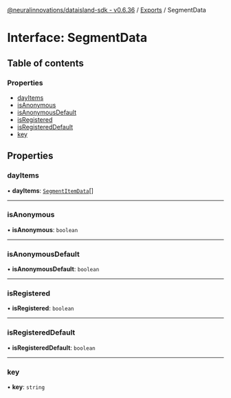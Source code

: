 [@neuralinnovations/dataisland-sdk - v0.6.36](../../README.md) / [Exports](../modules.md) / SegmentData

# Interface: SegmentData

## Table of contents

### Properties

- [dayItems](SegmentData.md#dayitems)
- [isAnonymous](SegmentData.md#isanonymous)
- [isAnonymousDefault](SegmentData.md#isanonymousdefault)
- [isRegistered](SegmentData.md#isregistered)
- [isRegisteredDefault](SegmentData.md#isregistereddefault)
- [key](SegmentData.md#key)

## Properties

### dayItems

• **dayItems**: [`SegmentItemData`](SegmentItemData.md)[]

___

### isAnonymous

• **isAnonymous**: `boolean`

___

### isAnonymousDefault

• **isAnonymousDefault**: `boolean`

___

### isRegistered

• **isRegistered**: `boolean`

___

### isRegisteredDefault

• **isRegisteredDefault**: `boolean`

___

### key

• **key**: `string`
